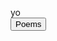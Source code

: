  <HTML>
  <HEAD>
    
  <meta name="google-site-verification" content="WloMrsKbvUg_EDId4_i9InFDZBS8ckQX-5mL7QBtFFM">
  <!-- Global site tag (gtag.js) - Google Analytics -->
<script async src="https://www.googletagmanager.com/gtag/js?id=UA-135037028-1"></script>
<script>
  window.dataLayer = window.dataLayer || [];
  function gtag(){dataLayer.push(arguments);}
  gtag('js', new Date());

  gtag('config', 'UA-135037028-1');
</script>


  </HEAD>
<BODY>
 yo<br>
<meta name="description" content="Homepage for personal website on hobbies,fun and travel.">
<meta name="keywords" content="hobbies,fun,travel,pranavbahl poems,poems view,page poems,pranavbahl poem, view poems,Top 10 poems">
<meta name="author" content="Pranav Bahl">
<meta name="viewport" content="width=device-width, initial-scale=1.0">
 <button onclick="window.location.href = 'https://pranavbahl.me/Poems.html';">Poems</button><br><br>
</BODY>
